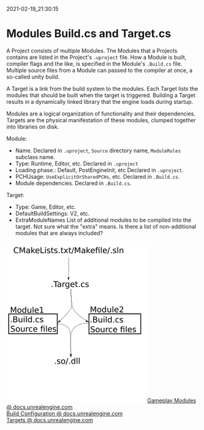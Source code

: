 2021-02-19_21:30:15

# Modules Build.cs and Target.cs

A Project consists of multiple Modules.
The Modules that a Projects contains are listed in the Project's `.uproject` file.
How a Module is built, compiler flags and the like, is specified in the Module's `.Build.cs` file.
Multiple source files from a Module can passed to the compiler at once, a so-called unity build.

A Target is a link from the build system to the modules.
Each Target lists the modules that should be built when the target is triggered.
Building a Target results in a dynamically linked library that the engine loads during startup.

Modules are a logical organization of functionality and their dependencies.
Targets are the physical manifestation of these modules, clumped together into libraries on disk.

Module:
- Name. 
    Declared in `.uproject`, `Source` directory name, `ModuleRules` subclass name.
- Type: Runtime, Editor, etc.
    Declared in `.uproject` 
- Loading phase.: Default, PostEngineInit, etc
    Declared in `.uproject`.
- PCHUsage: `UseExplicitOrSharedPCHs`, etc.
    Declared in `.Build.cs`.
- Module dependencies.
    Declared in `.Build.cs`.

Target:
- Type: Game, Editor, etc.
- DefaultBuildSettings: V2, etc.
- ExtraModuleNames
    List of additional modules to be compiled into the target.
    Not sure what the "extra" means. Is there a list of non-additional modules that are always included?


![modues_targets_and_builds](./Images/modules_targets_and_builds.png)
[Gameplay Modules @ docs.unrealengine.com](https://docs.unrealengine.com/en-US/ProgrammingAndScripting/GameplayArchitecture/Gameplay/index.html)  
[Build Configuration @ docs.unrealengine.com](https://docs.unrealengine.com/en-US/ProductionPipelines/BuildTools/UnrealBuildTool/BuildConfiguration/index.html)  
[Targets @ docs.unrealengine.com](https://docs.unrealengine.com/en-US/ProductionPipelines/BuildTools/UnrealBuildTool/TargetFiles/index.html)  